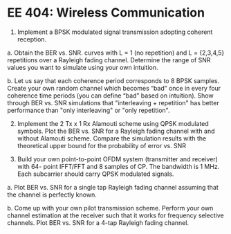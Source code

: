 # EE 404: Wireless Communication

1. Implement a BPSK modulated signal transmission adopting coherent
reception.

  a. Obtain the BER vs. SNR. curves with L = 1 (no repetition) and L =
{2,3,4,5} repetitions over a Rayleigh fading channel. Determine the
range of SNR values you want to simulate using your own intuition.

  b. Let us say that each coherence period corresponds to 8 BPSK
samples. Create your own random channel which becomes “bad” once
in every four coherence time periods (you can define “bad” based on
intuition). Show through BER vs. SNR simulations that "interleaving +
repetition" has better performance than "only interleaving" or "only
repetition".

2. Implement the 2 Tx x 1 Rx Alamouti scheme using QPSK modulated symbols.
Plot the BER vs. SNR for a Rayleigh fading channel with and without Alamouti
scheme. Compare the simulation results with the theoretical upper bound for
the probability of error vs. SNR

3. Build your own point-to-point OFDM system (transmitter and receiver) with 64-
point IFFT/FFT and 8 samples of CP. The bandwidth is 1 MHz. Each
subcarrier should carry QPSK modulated signals.

  a. Plot BER vs. SNR for a single tap Rayleigh fading channel assuming
that the channel is perfectly known.

  b. Come up with your own pilot transmission scheme. Perform your own
channel estimation at the receiver such that it works for frequency
selective channels. Plot BER vs. SNR for a 4-tap Rayleigh fading
channel. 
